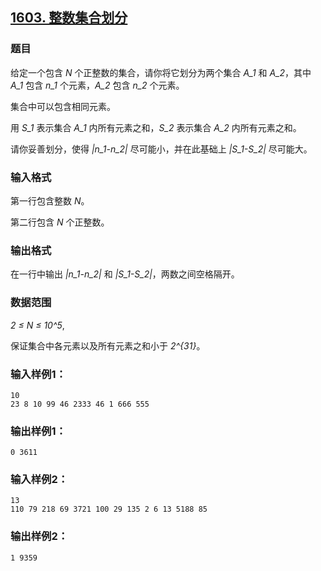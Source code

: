 ## [1603. 整数集合划分](https://www.acwing.com/problem/content/1605/)

### 题目

给定一个包含 *N* 个正整数的集合，请你将它划分为两个集合 *A_1* 和 *A_2*，其中 *A_1* 包含 *n_1* 个元素，*A_2* 包含 *n_2* 个元素。

集合中可以包含相同元素。

用 *S_1* 表示集合 *A_1* 内所有元素之和，*S_2* 表示集合 *A_2* 内所有元素之和。

请你妥善划分，使得 *|n_1-n_2|* 尽可能小，并在此基础上 *|S_1-S_2|* 尽可能大。

### 输入格式

第一行包含整数 *N*。

第二行包含 *N* 个正整数。

### 输出格式

在一行中输出 *|n_1-n_2|* 和 *|S_1-S_2|*，两数之间空格隔开。

### 数据范围

*2 ≤ N ≤ 10^5*,

保证集合中各元素以及所有元素之和小于 *2^{31}*。

### 输入样例1：

```
10
23 8 10 99 46 2333 46 1 666 555
```

### 输出样例1：

```
0 3611
```

### 输入样例2：

```
13
110 79 218 69 3721 100 29 135 2 6 13 5188 85
```

### 输出样例2：

```
1 9359
```
